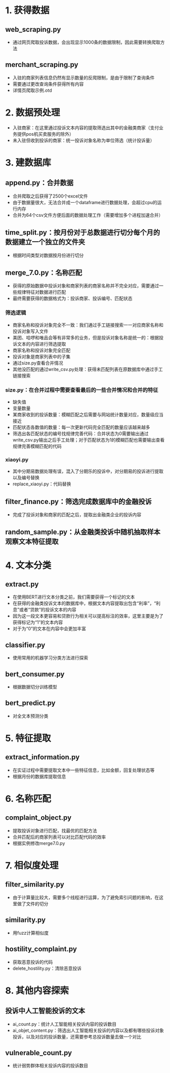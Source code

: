 # 1. 获得数据
## web_scraping.py
* 通过网页爬取投诉数据，会出现显示1000条的数据限制，因此需要转换爬取方法
## merchant_scraping.py
* 入驻的商家列表信息仍然有显示数量的反爬限制，是由于限制了查询条件
* 需要通过更改查询条件获得所有内容
* 详情页爬取示例.otd

# 2. 数据预处理
* 入驻商家：在这里通过投诉文本内容的提取筛选出其中的金融类商家（支付业务提供pos机买卖服务的除外）
* 未入驻但收到投诉的商家：统一投诉对象名称为单位筛选（统计投诉量）

# 3. 建数据库
## append.py：合并数据
* 合并爬取之后获得了2500个excel文件
* 由于数据量很大，无法合并成一个dataframe进行数据处理，会超过cpu的运行内存
* 合并为64个csv文件方便后面的数据处理工作（需要增加多个进程加速合并）

## time_split.py：按月份对于总数据进行切分每个月的数据建立一个独立的文件夹
* 根据时间类型对数据按月份进行切分

## merge_7.0.py：名称匹配
* 获得的原始数据中投诉对象和商家列表的商家名称并不完全对应，需要通过一些规律特征对数据进行匹配
* 最终需要获得的数据格式为：投诉商家、投诉编号、匹配状态

### 筛选逻辑
* 商家名称和投诉对象完全不一致：我们通过手工链接搜索一一对应商家名称和投诉对象写入文件
* 美团、哈啰和唯品会等有非常多的业务，但是投诉对象名称是统一的：根据投诉文本的内容进行筛选提取
* 商家名称和投诉对象完全匹配
* 投诉对象是商家列表中的子集
* 通过size.py查看合并情况
* 其他没匹配的通过write_csv.py处理：获得未匹配列表在原数据库中通过手工链接搜索

### size.py：在合并过程中需要查看最后的一些合并情况和合并的特征
* 缺失值
* 变量数量
* 某商家收到的投诉数量：模糊匹配之后需要与网站统计数量对应，数量级应当接近
* 匹配状态各数值的数量：每一次更新代码完全匹配的数量应该越来越多
* 筛选出各匹配状态的编号找规律完善代码：合并状态为0需要输出通过write_csv.py输出之后手工处理；对于匹配状态为1的模糊匹配也需要输出查看规律完善模糊匹配的代码

### xiaoyi.py
* 其中分期易数据处理有误，混入了分期乐的投诉中，对分期易的投诉进行提取以及编号替换
* replace_xiaoyi.py：代码替换

## filter_finance.py：筛选完成数据库中的金融投诉
* 完成了投诉对象和商家的匹配之后，提取出金融类企业的投诉内容

## random_sample.py：从金融类投诉中随机抽取样本观察文本特征提取


# 4. 文本分类
## extract.py
* 在使用BERT进行文本分类之前，我们需要获得一个标记的文本
* 在获得的金融类投诉文本的数据库中，根据文本内容提取出包含“利率”，“利息”或者“贷款”的投诉文本的内容
* 因为这一段文本更容易和贷款行为相关可以提高标注的效率，这里主要是为了获得标记为“1”的文本内容
* 对于为“0”的文本在内容中会更加丰富

## classifier.py
* 使用常用的机器学习分类方法进行探索

## bert_consumer.py
* 根据数据切分训练模型

## bert_predict.py
* 对全文本预测分类

# 5. 特征提取
## extract_information.py
* 在实证过程中需要提取文本中一些特征信息，比如金额，回复处理状态等
* 根据月份的数据库提取信息

# 6. 名称匹配
## complaint_object.py
* 提取投诉对象进行匹配，找最优的匹配方法
* 合并匹配后的商家列表可以对比匹配代码的效率
* 根据实例修改merge7.0.py

# 7. 相似度处理
## filter_similarity.py
* 由于计算量比较大，需要多个线程进行运算，为了避免索引问题的影响，在这里做了文件的切分

## similarity.py
* 用fuzz计算相似度

## hostility_complaint.py
* 获取恶意投诉的代码
* delete_hostility.py：清除恶意投诉

# 8. 其他内容探索
## 投诉中人工智能投诉的文本
* ai_count.py：统计人工智能相关投诉内容的投诉数目
* ai_objet_content.py：筛选出人工智能相关投诉的内容以及都有哪些投诉对象投诉，以及对应的投诉数量，还需要参考总投诉数量去做一个对比
## vulnerable_count.py
* 统计弱势群体相关投诉内容的投诉数目





